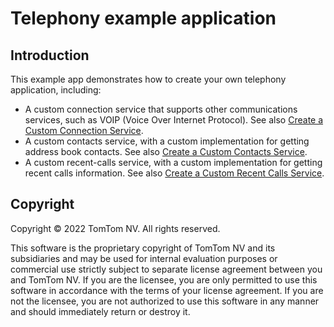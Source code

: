 # Telephony example application

## Introduction

This example app demonstrates how to create your own telephony application, including:

- A custom connection service that supports other communications services, such as VOIP (Voice Over
  Internet Protocol). See also
  [Create a Custom Connection Service](https://developer.tomtom.com/tomtom-digital-cockpit/developers/tutorials-and-examples/communications/create-a-custom-connection-service).
- A custom contacts service, with a custom implementation for getting address book contacts. See
  also
  [Create a Custom Contacts Service](https://developer.tomtom.com/tomtom-digital-cockpit/developers/tutorials-and-examples/communications/create-a-custom-contacts-service).
- A custom recent-calls service, with a custom implementation for getting recent calls information.
  See also
  [Create a Custom Recent Calls Service](https://developer.tomtom.com/tomtom-digital-cockpit/developers/tutorials-and-examples/communications/create-a-custom-recentcalls-service).

## Copyright

Copyright © 2022 TomTom NV. All rights reserved.

This software is the proprietary copyright of TomTom NV and its subsidiaries and may be
used for internal evaluation purposes or commercial use strictly subject to separate
license agreement between you and TomTom NV. If you are the licensee, you are only permitted
to use this software in accordance with the terms of your license agreement. If you are
not the licensee, you are not authorized to use this software in any manner and should
immediately return or destroy it.
